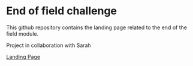 # End of field challenge

This github repository contains the landing page related to the end of the field module.

Project in collaboration with Sarah

[Landing Page](https://calcagnoloic.github.io/end-of-field-challenge/)
